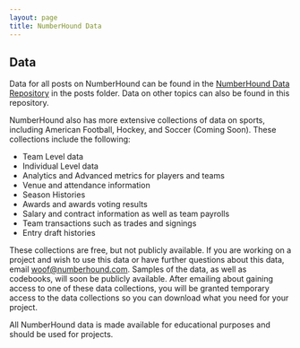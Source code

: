 ```yaml
---
layout: page
title: NumberHound Data
---
```

## Data

Data for all posts on NumberHound can be found in the [NumberHound Data Repository](https://github.com/NumberHound/Data) in the posts folder. Data on other topics can also be found in this repository.

NumberHound also has more extensive collections of data on sports, including American Football, Hockey, and Soccer (Coming Soon). These collections include the following:

* Team Level data
* Individual Level data
* Analytics and Advanced metrics for players and teams
* Venue and attendance information
* Season Histories
* Awards and awards voting results
* Salary and contract information as well as team payrolls
* Team transactions such as trades and signings
* Entry draft histories

These collections are free, but not publicly available. If you are working on a project and wish to use this data or have further questions about this data, email woof@numberhound.com. Samples of the data, as well as codebooks, will soon be publicly available. After emailing about gaining access to one of these data collections, you will be granted temporary access to the data collections so you can download what you need for your project.

All NumberHound data is made available for educational purposes and should be used for projects.
